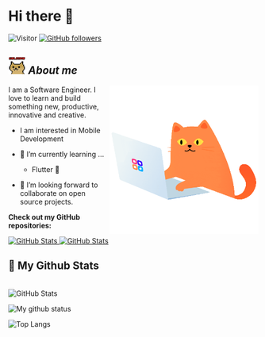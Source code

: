 # Hi there 👋 
![Visitor](https://visitor-badge.laobi.icu/badge?page_id=a-touman.repoName) [![GitHub followers](https://img.shields.io/github/followers/a-touman.svg?style=social&label=Follow)](https://github.com/a-touman?tab=followers)<br/>




## <img src="https://github.com/a-touman/a-touman/blob/main/wlcmdoge.gif" width="35px">&nbsp;***About me***


<img align = "right" width="300" height="300" src="https://github.com/a-touman/a-touman/blob/main/catcoding.gif" >


I am a Software Engineer. I love to learn and build something new, productive, innovative and creative.


* I am interested in Mobile Development
- 🌱 I’m currently learning ...
  - Flutter 📱
  
- 👯 I’m looking forward to collaborate on open source projects.




__Check out my GitHub repositories:__
<div>
  <p>
    <a href="https://github.com/a-touman/quran-riwayat.git">
      <img src="https://github-readme-stats.vercel.app/api/pin/?username=a-touman&repo=quran-riwayat" alt="GitHub Stats" />
    </a>
    <a href="https://github.com/Tayma-Kazmouz/COVID19-ANALYZER-MAP.git">
      <img src="https://github-readme-stats.vercel.app/api/pin/?username=Tayma-Kazmouz&repo=COVID19-ANALYZER-MAP" alt="GitHub Stats" />
    </a>
  </p>
</div>


<h2>👀 My Github Stats</h2>

<div>
  
  <p align="left"> <br/>
    <img src="https://github-readme-streak-stats.herokuapp.com/?user=a-touman" alt="GitHub Stats" /> <br/>
  
</div>


![My github status](https://github-readme-stats.vercel.app/api?username=a-touman&show_icons=true&include_all_commits=true)

![Top Langs](https://github-readme-stats.vercel.app/api/top-langs/?username=a-touman&layout=compact)
